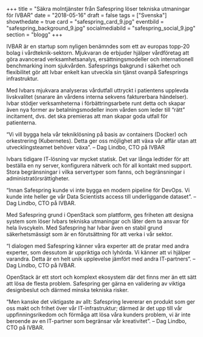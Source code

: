 +++
title = "Säkra molntjänster från Safespring löser tekniska utmaningar för IVBAR"
date = "2018-05-16"
draft = false
tags = ["Svenska"]
showthedate = true
card = "safespring_card_9.jpg"
eventbild = "safespring_background_9.jpg"
socialmediabild = "safespring_social_9.jpg"
section = "blogg"
+++

IVBAR är en  startup som nyligen benämndes som ett av europas topp-20 bolag i vårdteknik-sektorn. Mjukvaran de erbjuder hjälper vårdföretag att göra avancerad verksamhetsanalys, ersättningsmodeller och internationell benchmarking inom sjukvården. Safesprings bakgrund i säkerhet och flexibilitet gör att Ivbar enkelt kan utveckla sin tjänst ovanpå Safesprings infrastruktur.

Med Ivbars mjukvara analyseras vårdutfall uttryckt i patientens upplevda livskvalitet (snarare än vårdens interna sekvens fakturerbara händelser). Ivbar stödjer verksamheterna i förbättringsarbete runt detta och skapar även nya former av betalningsmodeller inom vården som leder till “rätt” incitament, dvs. det ska premieras att man skapar goda utfall för patienterna.

“Vi vill bygga hela vår tekniklösning på basis av containers (Docker) och orkestrering (Kubernetes). Detta ger oss möjlighet att växa vår affär utan att utvecklingsteamet behöver växa”. – Dag Lindbo, CTO på IVBAR

Ivbars tidigare IT-lösning var mycket statisk. Det var långa ledtider för att beställa en ny server, konfigurera nätverk och för all kontakt med support. Stora begränsningar i vilka servertyper som fanns, och begränsningar i administratörsrättigheter.

“Innan Safespring kunde vi inte bygga en modern pipeline för DevOps. Vi kunde inte heller ge vår Data Scientists access till underliggande dataset”. – Dag Lindbo, CTO på IVBAR.

Med Safespring grund i OpenStack som plattform, ges friheten att designa system som löser Ivbars tekniska utmaningar och låter dem ta ansvar för hela livscykeln. Med Safespring har Ivbar även en stabil grund säkerhetsmässigt som är en förutsättning för att verka i vår sektor.

“I dialogen med Safespring känner våra experter att de pratar med andra experter, som dessutom är uppriktiga och lyhörda. Vi känner att vi hjälper varandra. Detta är en helt unik upplevelse jämfört med andra IT-partners“. – Dag Lindbo, CTO på IVBAR.

OpenStack är ett stort och komplext ekosystem där det finns mer än ett sätt att lösa de flesta problem. Safespring ger gärna en validering av viktiga designbeslut och därmed minska tekniska risker.

“Men kanske det viktigaste av allt: Safespring levererar en produkt som ger oss makt och frihet över vår IT-infrastruktur; därmed är det upp till vår uppfinningsrikedom och förmåga att lösa våra kunders problem, vi är inte beroende av en IT-partner som begränsar vår kreativitet”. – Dag Lindbo, CTO på IVBAR.
